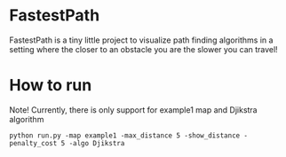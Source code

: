 # FastestPath

FastestPath is a tiny little project to visualize path finding algorithms in a setting where the closer to an obstacle you are the slower you can travel!


# How to run

Note! Currently, there is only support for example1 map and Djikstra algorithm

    python run.py -map example1 -max_distance 5 -show_distance -penalty_cost 5 -algo Djikstra

